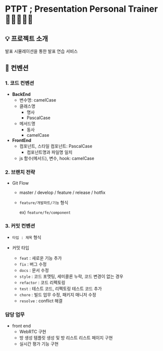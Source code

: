# PTPT ; Presentation Personal Trainer 👨🏻‍🏫🏋🏻
## 💡 프로젝트 소개
발표 시뮬레이션을 통한 발표 연습 서비스

## 📜 컨벤션 
### 1. 코드 컨벤션
- **BackEnd**
    - 변수명: camelCase
    - 클래스명
        - 명사
        - PascalCase
    - 메서드명
        - 동사
        - camelCase
- **FrontEnd**
    - 컴포넌트, 스타일 컴포넌트: PascalCase
        - 컴포넌트명과 파일명 일치
    - js 함수(메서드), 변수, hook: camelCase

### 2. 브랜치 전략

- Git Flow
    - master / develop / feature / release / hotfix
    - `feature/개발파트/기능` 형식
        
        ex) `feature/fe/component`
        

### 3. 커밋 컨벤션
- `타입 : 제목` 형식
- 커밋 타입
    
    - `feat` : 새로운 기능 추가
    - `fix` : 버그 수정
    - `docs` : 문서 수정
    - `style` : 코드 포맷팅, 세미콜론 누락, 코드 변경이 없는 경우
    - `refactor` : 코드 리펙토링
    - `test` : 테스트 코드, 리펙토링 테스트 코드 추가
    - `chore` : 빌드 업무 수정, 패키지 매니저 수정
    - `resolve` : conflict 해결

### 담당 업무
- front end
    - WebRTC 구현
    - 방 생성 템플릿 생성 및 방 리스트 리스트 페이지 구현
    - 실시간 평가 기능 구현
